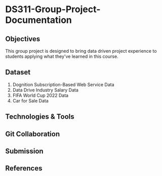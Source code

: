 # DS311-Group-Project-Documentation

## Objectives
This group project is designed to bring data driven project experience to students applying what they've learned in this course.  

## Dataset
1. Dognition Subscription-Based Web Service Data 
2. Data Drive Industry Salary Data
3. FIFA World Cup 2022 Data
4. Car for Sale Data

## Technologies & Tools

## Git Collaboration

## Submission

## References
